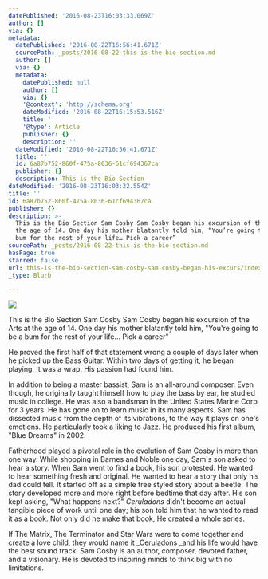 ```yaml
---
datePublished: '2016-08-23T16:03:33.069Z'
author: []
via: {}
metadata:
  datePublished: '2016-08-22T16:56:41.671Z'
  sourcePath: _posts/2016-08-22-this-is-the-bio-section.md
  author: []
  via: {}
  metadata:
    datePublished: null
    author: []
    via: {}
    '@context': 'http://schema.org'
    dateModified: '2016-08-22T16:15:53.516Z'
    title: ''
    '@type': Article
    publisher: {}
    description: ''
  dateModified: '2016-08-22T16:56:41.671Z'
  title: ''
  id: 6a87b752-860f-475a-8036-61cf694367ca
  publisher: {}
  description: This is the Bio Section
dateModified: '2016-08-23T16:03:32.554Z'
title: ''
id: 6a87b752-860f-475a-8036-61cf694367ca
publisher: {}
description: >-
  This is the Bio Section Sam Cosby Sam Cosby began his excursion of the Arts at
  the age of 14. One day his mother blatantly told him, “You’re going to be a
  bum for the rest of your life… Pick a career”
sourcePath: _posts/2016-08-22-this-is-the-bio-section.md
hasPage: true
starred: false
url: this-is-the-bio-section-sam-cosby-sam-cosby-began-his-excurs/index.html
_type: Blurb

---
```

![](https://the-grid-user-content.s3-us-west-2.amazonaws.com/1995479d-928d-4110-bd82-0809f63b1174.png)

This is the Bio Section Sam Cosby Sam Cosby began his excursion of the Arts at the age of 14\. One day his mother blatantly told him, "You're going to be a bum for the rest of your life... Pick a career"

He proved the first half of that statement wrong a couple of days later when he picked up the Bass Guitar. Within two days of getting it, he began playing. It was a wrap. His passion had found him.

In addition to being a master bassist, Sam is an all-around composer. Even though, he originally taught himself how to play the bass by ear, he studied music in college. He was also a bandsman in the United States Marine Corp for 3 years. He has gone on to learn music in its many aspects. Sam has dissected music from the depth of its vibrations, to the way it plays on one's emotions. He particularly took a liking to Jazz. He produced his first album, "Blue Dreams" in 2002\.

Fatherhood played a pivotal role in the evolution of Sam Cosby in more than one way. While shopping in Barnes and Noble one day, Sam's son asked to hear a story. When Sam went to find a book, his son protested. He wanted to hear something fresh and original. He wanted to hear a story that only his dad could tell. It started off as a simple free styled story about a beetle. The story developed more and more right before bedtime that day after. His son kept asking, "What happens next?" _Ceruladons_ didn't become an actual tangible piece of work until one day; his son told him that he wanted to read it as a book. Not only did he make that book, He created a whole series.

If The Matrix, The Terminator and Star Wars were to come together and create a love child, they would name it _Ceruladons _and his life would have the best sound track. Sam Cosby is an author, composer, devoted father, and a visionary. He is devoted to inspiring minds to think big with no limitations.
